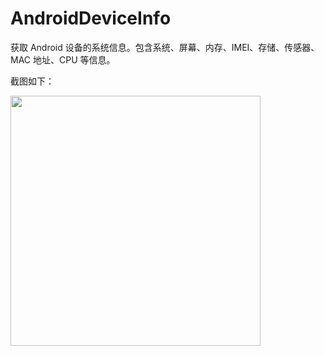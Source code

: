 # AndroidDeviceInfo
获取 Android 设备的系统信息。包含系统、屏幕、内存、IMEI、存储、传感器、MAC 地址、CPU 等信息。

截图如下：

<img src="https://github.com/hgncxzy/AndroidDeviceInfo/blob/master/screenshot/show.png" width = "400"  div align=center/>